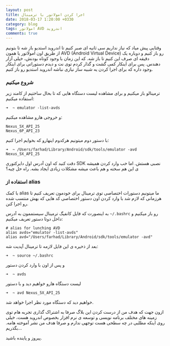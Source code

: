 ```yaml
---
layout: post
title: اجرا کردن امولاتور با ترمینال
date: 2018-03-17 1:20:00 +0330
category: blog
tags: امولاتور AVD اندروید
comments: true
---
```


وقتایی پیش میاد که نیاز نداریم سی ثانیه ای صبر کنیم تا اندروید استدیو باز شه تا بتونیم از طریق اون امولاتور یا همون
AVD (Android Virtual Device)
رو باز کنیم و دوباره یک دقیقه ای صرف این کنیم تا باز شه. که این زمان با وجود کوتاه بودنش، خیلی آزار دهندس.
پس برای اینکار کمی گشت و گذار کردم توی نت و دیدم دستوراتی برای اینکار وجود داره که برای اجرا کردن یه شبیه ساز نیازی نباشه اندروید استدیو رو باز کنیم.
<!--break-->

### شروع میکنیم

ترمینالو باز میکنیم و برای مشاهده لیست دستگاه هایی که تا بحال ساختیم از کامند زیر استفاده میکنیم:

```
➜  ~ emulator -list-avds
```
و خروجی هارو مشاهده میکنیم:
```
Nexus_5X_API_25
Nexus_6P_API_23
```
با دستور دوم میتونیم هرکدوم اینهارو که بخوایم اجرا کنیم:
```
➜  ~ /Users/farhad/Library/Android/sdk/tools/emulator -avd Nexus_5X_API_25
```
دقت کنید که اون آدرس اول دایرکتوری
SDK
نصبی هستش. اما خب وارد کردن همیشه ی این هم سخته و هم باعث میشه مشکلات زیادی ایجاد بشه.
راه حل چیه؟

### استفاده از alias
با کمک 
alias
ما میتونیم دستورات اختصاصی توی ترمینال برای خودمون تعریف کنیم تا هرزمانی که لازم شد با وارد کردن اون دستور اختصاصی کد هایی که بهش منتسب شده رو اجرا کنن.

به اینصورت که فایل کانفیگ ترمینال سیستممون به آدرس
`~/.bashrc`
رو باز میکنیم و داخل دوتا دستور تعریف میکنیم:
```
# alias for lunching AVD
alias avds="emulator -list-avds"
alias avd="/Users/farhad/Library/Android/sdk/tools/emulator -avd"
```
بعد از ذخیره ی این فایل  لازمه تا ترمینال آپدیت شه:
```
➜  ~ source ~/.bashrc
```
و پس از اون با وارد کردن دستور
```
➜  ~ avds   
```
لیست دستگاه هارو خواهیم دید و با دستور 
```
➜  ~ avd Nexus_5X_API_25
```
خواهیم دید که دستگاه مورد نظر اجرا خواهد شد.

ازون جهت که هدف من از درست کردن این بلاگ صرفا به اشتراک گذاری تجربه هام توی زمینه های مختلف برنامه نویسی و توسعه ی نرم افزار بخصوص اندروید هست، خیلی روی اینکه مطلبی در چه سطحی هست توجهی ندارم و صرفا هدف من نشر آموخته هامه.
بگذریم...

پیروز و پاینده باشید.